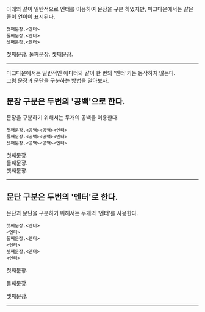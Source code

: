 아래와 같이 일반적으로 엔터를 이용하여 문장을 구분 하였지만, 마크다운에서는 같은 줄이 연이어 표시된다. 
```
첫째문장.<엔터>  
둘째문장.<엔터>  
셋째문장.<엔터>  
```
첫째문장.
둘째문장.
셋째문장.

-----

마크다운에서는 일반적인 에디터와 같이 한 번의 '엔터'키는 동작하지 않는다.  
그럼 문장과 문단을 구분하는 방법을 알아보자.


## 문장 구분은 두번의 '공백'으로 한다. 
문장을 구분하기 위해서는 두개의 공백을 이용한다.  
```   
첫째문장.<공백><공백><엔터>  
둘째문장.<공백><공백><엔터>  
셋째문장.<공백><공백><엔터>  
``` 
첫째문장.  
둘째문장.  
셋째문장.  

-----

  
## 문단 구분은 두번의 '엔터'로 한다.
문단과 문단을 구분하기 위해서는 두개의 '엔터'를 사용한다.
```   
첫째문장.<엔터>  
<엔터>  
둘째문장.<엔터>  
<엔터>  
셋째문장.<엔터>  
<엔터>  
```
첫째문장.

둘째문장.

셋째문장.

-----
